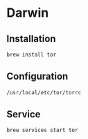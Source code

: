 # Darwin

## Installation

```sh
brew install tor
```

## Configuration

```sh
/usr/local/etc/tor/torrc
```

## Service

```sh
brew services start tor
```
